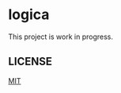 logica
================================================================
This project is work in progress.

LICENSE
----------------------------------------------------------------
[MIT](LICENSE)
